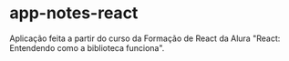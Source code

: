 # app-notes-react

Aplicação feita a partir do curso da Formação de React da Alura "React: Entendendo como a biblioteca funciona".



